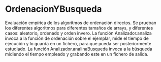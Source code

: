 # OrdenacionYBusqueda
Evaluación empírica de los algoritmos de ordenación directos.
Se prueban los diferentes algoritmos para diferentes tamaños de arrays, y diferentes casos: aleatorio, ordenado y orden invero.
La función Analizador.analiza invoca a la función de ordenación sobre el ejemplar, mide el tiempo de ejecución y lo guarda en un fichero, para que pueda ser posteriormente estudiado.
La función Analizador.analinaBusqueda invoca a la búsqueda midiendo el tiempo empleado y grabando este en un fichero de salida.